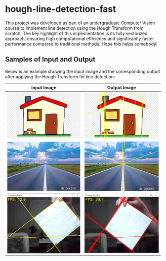 # hough-line-detection-fast

This project was developed as part of an undergraduate Computer Vision course to implement line detection using the Hough Transform from scratch. The key highlight of this implementation is its fully vectorized approach, ensuring high computational efficiency and significantly faster performance compared to traditional methods. Hope this helps somebody!

## Samples of Input and Output

Below is an example showing the input image and the corresponding output after applying the Hough Transform for line detection:

| **Input Image**                          | **Output Image**                          |
|------------------------------------------|-------------------------------------------|
| ![Input](input/ev.png)         | ![Output](output/can_hough_ev.png)        |
| ![Input](input/road.jpg)       | ![Output](output/can_hough_road.png)      |
| ![Input](output/can_video.png)      | ![Output](output/opencv_video.png)     |


